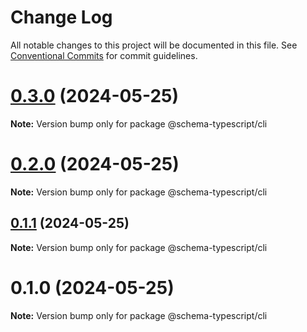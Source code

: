 # Change Log

All notable changes to this project will be documented in this file.
See [Conventional Commits](https://conventionalcommits.org) for commit guidelines.

# [0.3.0](https://github.com/pyramation/schema-typescript/compare/@schema-typescript/cli@0.2.0...@schema-typescript/cli@0.3.0) (2024-05-25)

**Note:** Version bump only for package @schema-typescript/cli





# [0.2.0](https://github.com/pyramation/schema-typescript/compare/@schema-typescript/cli@0.1.1...@schema-typescript/cli@0.2.0) (2024-05-25)

**Note:** Version bump only for package @schema-typescript/cli





## [0.1.1](https://github.com/pyramation/schema-typescript/compare/@schema-typescript/cli@0.1.0...@schema-typescript/cli@0.1.1) (2024-05-25)

**Note:** Version bump only for package @schema-typescript/cli





# 0.1.0 (2024-05-25)

**Note:** Version bump only for package @schema-typescript/cli
